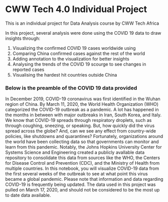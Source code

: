 <h1>CWW Tech 4.0 Individual Project</h1>

This is an individual project for Data Analysis course by CWW Tech Africa

In this project, several analysis were done using the COVID 19 data to draw insights through:

1. Visualizing the confirmed COVID 19 cases worldwide using 
2. Comparing China confirmed cases against the rest of the world
3. Adding annotation to the visualization for better insights
4. Analysing the trends of the COVID 19 scourge to see changes in reported cases
5. Visualising the hardest hit countries outside China

<h3>Below is the preamble of the COVID 19 data provided</h3>

In December 2019, COVID-19 coronavirus was first identified in the Wuhan region of China. By March 11, 2020, the World Health Organization (WHO) categorized the COVID-19 outbreak as a pandemic. A lot has happened in the months in between with major outbreaks in Iran, South Korea, and Italy.
We know that COVID-19 spreads through respiratory droplets, such as through coughing, sneezing, or speaking. But, how quickly did the virus spread across the globe? And, can we see any effect from country-wide policies, like shutdowns and quarantines?
Fortunately, organizations around the world have been collecting data so that governments can monitor and learn from this pandemic. Notably, the Johns Hopkins University Center for Systems Science and Engineering created a publicly avallable data repository to consolidate this data from sources like the WHO, the Centers for Disease Control and Prevention (CDC), and the Ministry of Health from multiple countries.
In this notebook, you will visualize COVID-19 data from the first several weeks of the outbreak to see at what point this virus became a global pandemic.
Please note that information and data regarding COVID-19 is frequently being updated. The data used in this project was pulled on March 17, 2020, and should not be considered to be the most up to date data available.
